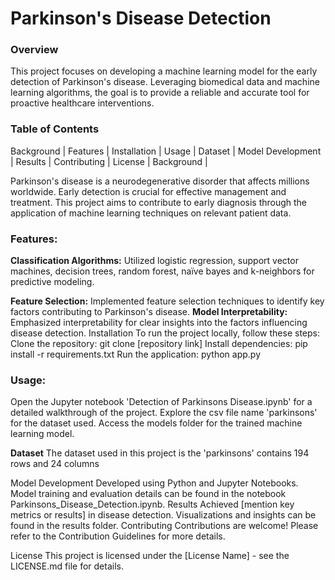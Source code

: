 # Parkinson's Disease Detection
### Overview
This project focuses on developing a machine learning model for the early detection of Parkinson's disease. Leveraging biomedical data and machine learning algorithms, the goal is to provide a reliable and accurate tool for proactive healthcare interventions.

### Table of Contents
Background | 
Features |
Installation |
Usage |
Dataset |
Model Development |
Results |
Contributing |
License |
Background |

Parkinson's disease is a neurodegenerative disorder that affects millions worldwide. Early detection is crucial for effective management and treatment. This project aims to contribute to early diagnosis through the application of machine learning techniques on relevant patient data.

### Features:
**Classification Algorithms:** Utilized logistic regression, support vector machines, decision 
trees, random forest, naïve bayes and k-neighbors for predictive modeling.

**Feature Selection:** Implemented feature selection techniques to identify key factors contributing to Parkinson's disease.
**Model Interpretability:** Emphasized interpretability for clear insights into the factors influencing disease detection.
Installation
To run the project locally, follow these steps:
Clone the repository: git clone [repository link]
Install dependencies: pip install -r requirements.txt
Run the application: python app.py

### Usage:
Open the Jupyter notebook 'Detection of Parkinsons Disease.ipynb' for a detailed walkthrough of the project.
Explore the csv file name 'parkinsons' for the dataset used.
Access the models folder for the trained machine learning model.

**Dataset**
The dataset used in this project is the 'parkinsons' contains 194 rows and 24 columns

Model Development
Developed using Python and Jupyter Notebooks.
Model training and evaluation details can be found in the notebook Parkinsons_Disease_Detection.ipynb.
Results
Achieved [mention key metrics or results] in disease detection.
Visualizations and insights can be found in the results folder.
Contributing
Contributions are welcome! Please refer to the Contribution Guidelines for more details.

License
This project is licensed under the [License Name] - see the LICENSE.md file for details.
